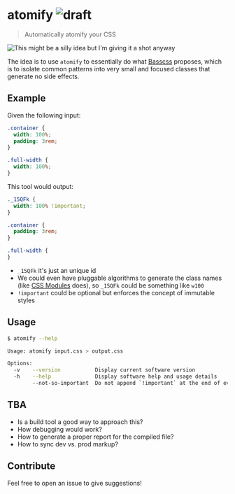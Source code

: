 [basscss]: http://www.basscss.com
[css-modules]: https://github.com/css-modules/css-modules

# atomify ![draft](https://img.shields.io/badge/status-draft-blue.svg?style=flat-square)

> Automatically atomify your CSS

![This might be a silly idea but I'm giving it a shot anyway](http://messages.hellobits.com/warning.svg?message=This%20might%20be%20a%20silly%20idea%20but%20I'm%20giving%20it%20a%20shot%20anyway)

The idea is to use `atomify` to essentially do what [Basscss][basscss] proposes,
which is to isolate common patterns into very small and focused classes that
generate no side effects.

## Example

Given the following input:

```css
.container {
  width: 100%;
  padding: 3rem;
}

.full-width {
  width: 100%;
}
```

This tool would output:

```css
._15QFk {
  width: 100% !important;
}

.container {
  padding: 3rem;
}

.full-width {
}
```

* `_15QFk` it's just an unique id
* We could even have pluggable algorithms to generate the class names (like [CSS Modules][css-modules] does), so `_15QFk` could be something like `w100`
* `!important` could be optional but enforces the concept of immutable styles

## Usage

```sh
$ atomify --help

Usage: atomify input.css > output.css

Options:
  -v    --version           Display current software version
  -h    --help              Display software help and usage details
        --not-so-important  Do not append `!important` at the end of every rule
```

## TBA

* Is a build tool a good way to approach this?
* How debugging would work?
* How to generate a proper report for the compiled file?
* How to sync dev vs. prod markup?

## Contribute

Feel free to open an issue to give suggestions!
